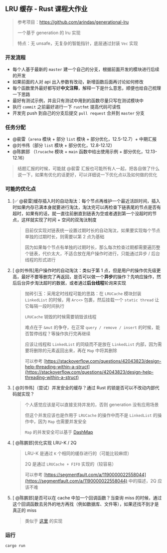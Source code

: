 ## LRU 缓存 - Rust 课程大作业

> 参考项目：https://github.com/arindas/generational-lru
> 
> 一个基于 generation 的 lru 实现
> 
> 特点：无 unsafe，无复杂的智能指针，底层通过封装 `Vec` 实现

### 开发流程
- 每个人基于最新的 `master` 建一个自己的分支，根据前面开发的模块进行后续的开发
- 如果前面的人对 api 出入参数有改动，新增函数后面再讨论如何修改
- 每个函数里外最好都写好**中文注释**，解释一下是什么意思，顺便也给自己梳理一下思路
- 最好有测试示例，并且只有测试中用到的函数尽量只写在测试模块中
- 执行 `commit` 之前最好进行一下 `rustfmt` 提高代码可读性
- 开发完 push 到自己的分支后提交 `pull request` 合并到 `master` 分支

### 任务分配
- @裴雷（`arena` 模块 + 部分 `list` 模块 + 部分优化，12.5-12.7）+ 中期汇报
- @刘书伟（部分 `list` 模块 + 部分优化，12.8-12.12）
- @陈鹏郅 （`lrucache` 模块 + `main` 函数中给出使用示例 + 部分优化，12.13-12.16）

> 结题汇报的时候，可能就 @裴雷 汇报也可能所有人一起，把各自做了什么说一下，如果有优化的话更好，可以详细说一下优化点以及如何做的优化

### 可能的优化点
1. [✅ @裴雷]缓存插入时的自动淘汰：每个节点再维护一个最近活跃时间，插入时如果内存已满本身就要进行淘汰，淘汰完可以再检查下链表尾的节点是否有超时，如果有的话，就一直往前删直到链表为空或者遇到第一个没超时的节点，这样就实现了时间 + 空间的双淘汰制度
   > 目前仅实现对链表统一设置过期时长的自动淘汰，如果要实现每个节点单独的过期时长，则需要以第 2 点为基础
   >
   > 因为如果每个节点有单独的过期时长，那么每次检查过期都需要遍历整个链表，代价太大，不适合放在用户操作时进行，只能通过异步 / 后台线程的形式进行
2. [ @刘书伟]用户操作时的自动淘汰：类似于第 1 点，但是用户的操作优先级更高，最好不要等删完了再返回，是否可以做一个**异步**的操作？先响应操作，然后后台异步淘汰超时的数据，或者通过**后台线程**轮询来实现
   > 抛砖引玉：采用定时线程可能的思路：在 `LRUCache` 模块封装 `LinkedList` 的时候，用 `Arc<>` 包裹，然后挂载一个 `static thread` 让它每隔一段时间执行
   > 
   > `LRUCache` 销毁的时候需要销毁该线程
   >
   > 难点在于 `&mut` 的争夺，在正常 `query / remove / insert` 的时候，能否暂停线程？等操作执行完再继续
   >
   > 应该让线程和 `LinkedList` 的同级而不是放在 `LinkedList` 内部，因为需要将删除的元素返回出来，再在 `Map` 中将其删除
   > 
   > 可以参考 [https://stackoverflow.com/questions/42043823/design-help-threading-within-a-struct](https://stackoverflow.com/questions/42043823/design-help-threading-within-a-struct)
3. [ @刘书伟]（尝试）并发安全的缓存？通过 Rust 的锁是否可以不改动内部代码就实现？
   > 个人感觉应该是可以直接支持并发的，否则 generation 没有应用场景
   >
   > 但这个并发应该也是作用于 `LRUCache` 的操作中而不是 `LinkedList` 的操作中，因为 `Map` 也需要并发安全
   >
   > `Map` 的并发安全可以基于 [DashMap](https://docs.rs/dashmap/3.11.10/dashmap/struct.DashMap.html)
4. [ @陈鹏郅]优化实现 LRU-K / 2Q
   > LRU-K 是通过 `K` 个相同的缓存进行的（可能比较麻烦）
   > 
   > 2Q 是通过 `LRUCache + FIFO` 实现的（较容易）
   >
   > 可以参考 [https://segmentfault.com/a/1190000022558044](https://segmentfault.com/a/1190000022558044) 中的描述，2Q 应该不难
5. [ @陈鹏郅]是否可以在 cache 中加一个回调函数？当查询 miss 的时候，通过这个回调函数去另外的地方再找（例如数据库、文件等），如果还找不到才是真正的 miss
   > 类似于 [这里](https://geektutu.com/post/geecache-day2.html#3-1-%E5%9B%9E%E8%B0%83-Getter) 的实现


### 运行
```sh
cargo run
```